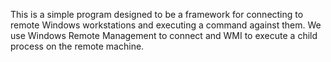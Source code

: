 This is a simple program designed to be a framework for connecting to remote Windows workstations and executing a command against them. We use Windows Remote Management to connect and WMI to execute a child process on the remote machine. 

